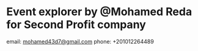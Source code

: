 # Event explorer by @Mohamed Reda for Second Profit company

email: mohamed43d7@gmail.com
phone: +201012264489